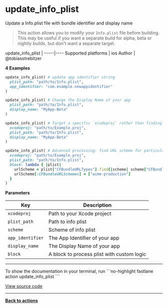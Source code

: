 # update_info_plist


Update a Info.plist file with bundle identifier and display name




> This action allows you to modify your `Info.plist` file before building. This may be useful if you want a separate build for alpha, beta or nightly builds, but don't want a separate target.


update_info_plist |
-----|----
Supported platforms | ios
Author | @tobiasstrebitzer



**4 Examples**

```ruby
update_info_plist( # update app identifier string
  plist_path: "path/to/Info.plist",
  app_identifier: "com.example.newappidentifier"
)
```

```ruby
update_info_plist( # Change the Display Name of your app
  plist_path: "path/to/Info.plist",
  display_name: "MyApp-Beta"
)
```

```ruby
update_info_plist( # Target a specific `xcodeproj` rather than finding the first available one
  xcodeproj: "path/to/Example.proj",
  plist_path: "path/to/Info.plist",
  display_name: "MyApp-Beta"
)
```

```ruby
update_info_plist( # Advanced processing: find URL scheme for particular key and replace value
  xcodeproj: "path/to/Example.proj",
  plist_path: "path/to/Info.plist",
  block: lambda { |plist|
    urlScheme = plist["CFBundleURLTypes"].find{|scheme| scheme["CFBundleURLName"] == "com.acme.default-url-handler"}
    urlScheme[:CFBundleURLSchemes] = ["acme-production"]
  }
)
```





**Parameters**

Key | Description
----|------------
  `xcodeproj` | Path to your Xcode project
  `plist_path` | Path to info plist
  `scheme` | Scheme of info plist
  `app_identifier` | The App Identifier of your app
  `display_name` | The Display Name of your app
  `block` | A block to process plist with custom logic




<hr />
To show the documentation in your terminal, run
```no-highlight
fastlane action update_info_plist
```

<a href="https://github.com/fastlane/fastlane/blob/master/fastlane/lib/fastlane/actions/update_info_plist.rb" target="_blank">View source code</a>

<hr />

<a href="/actions"><b>Back to actions</b></a>
